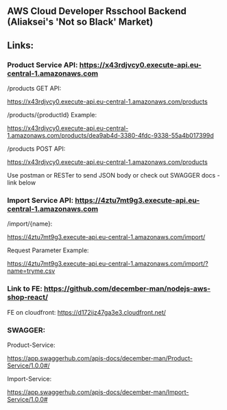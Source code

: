 ## AWS Cloud Developer Rsschool Backend (Aliaksei's 'Not so Black' Market)

## Links:

### Product Service API: https://x43rdjvcy0.execute-api.eu-central-1.amazonaws.com

 /products GET API: 
 
 https://x43rdjvcy0.execute-api.eu-central-1.amazonaws.com/products

 /products/{productId} Example:

 https://x43rdjvcy0.execute-api.eu-central-1.amazonaws.com/products/dea9ab4d-3380-4fdc-9338-55a4b017399d

 /products POST API: 
 
 https://x43rdjvcy0.execute-api.eu-central-1.amazonaws.com/products


 Use postman or RESTer to send JSON body or check out SWAGGER docs - link below


### Import Service API: https://4ztu7mt9g3.execute-api.eu-central-1.amazonaws.com

 /import/{name}: 
 
 https://4ztu7mt9g3.execute-api.eu-central-1.amazonaws.com/import/

 Request Parameter Example:

 https://4ztu7mt9g3.execute-api.eu-central-1.amazonaws.com/import/?name=tryme.csv

### Link to FE: https://github.com/december-man/nodejs-aws-shop-react/

 FE on cloudfront: https://d172ijz47ga3e3.cloudfront.net/

### SWAGGER: 

Product-Service:

https://app.swaggerhub.com/apis-docs/december-man/Product-Service/1.0.0#/

Import-Service:

https://app.swaggerhub.com/apis-docs/december-man/Import-Service/1.0.0#


